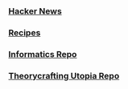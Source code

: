 ### [Hacker News](https://news.ycombinator.com/front)
### [Recipes](https://github.com/tksmith151/recipes)
### [Informatics Repo](https://github.com/tksmith151/informatics)
### [Theorycrafting Utopia Repo](https://github.com/tksmith151/theorycrafting-utopia)
